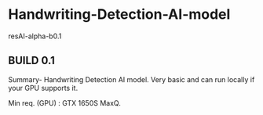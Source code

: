 # Handwriting-Detection-AI-model
resAI-alpha-b0.1

## BUILD 0.1

Summary- Handwriting Detection AI model. Very basic and can run locally if your GPU supports it.

Min req. (GPU) : GTX 1650S MaxQ.
